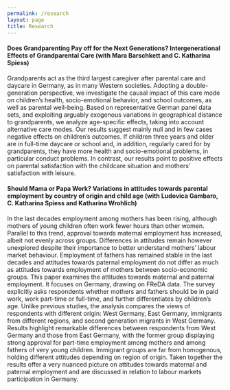 ```yaml
---
permalink: /research
layout: page
title: Research
---
```


#### **Does Grandparenting Pay off for the Next Generations? Intergenerational Effects of Grandparental Care (with Mara Barschkett and C. Katharina Spiess)**

Grandparents act as the third largest caregiver after parental care and daycare in Germany, as in many Western societies. Adopting a double-generation perspective, we investigate the causal impact of this care mode on children’s health, socio-emotional behavior, and school outcomes, as well as parental well-being. Based on representative German panel data sets, and exploiting arguably exogenous variations in geographical distance to grandparents, we analyze age-specific effects, taking into account alternative care modes. Our results suggest mainly null and in few cases negative effects on children’s outcomes. If children three years and older are in full-time daycare or school and, in addition, regularly cared for by grandparents, they have more health and socio-emotional problems, in particular conduct problems. In contrast, our results point to positive effects on parental satisfaction with the childcare situation and mothers' satisfaction with leisure. 


#### **Should Mama or Papa Work? Variations in attitudes towards parental employment by country of origin and child age (with Ludovica Gambaro, C. Katharina Spiess and Katharina Wrohlich)**

In the last decades employment among mothers has been rising, although mothers of young children often work fewer hours than other women. Parallel to this trend, approval towards maternal employment has increased, albeit not evenly across groups. Differences in attitudes remain however unexplored despite their importance to better understand mothers’ labour market behaviour. Employment of fathers has remained stable in the last decades and attitudes towards paternal employment do not differ as much as attitudes towards employment of mothers between socio-economic groups. This paper examines the attitudes towards maternal and paternal employment. It focuses on Germany, drawing on FReDA data. The survey explicitly asks respondents whether mothers and fathers should be in paid work, work part-time or full-time, and further differentiates by children’s age. Unlike previous studies, the analysis compares the views of respondents with different origin: West Germany, East Germany, immigrants from different regions, and second generation migrants in West Germany. Results highlight remarkable differences between respondents from West Germany and those from East Germany, with the former group displaying strong approval for part-time employment among mothers and among fathers of very young children. Immigrant groups are far from homogenous, holding different attitudes depending on region of origin. Taken together the results offer a very nuanced picture on attitudes towards maternal and paternal employment and are discussed in relation to labour markets participation in Germany.


